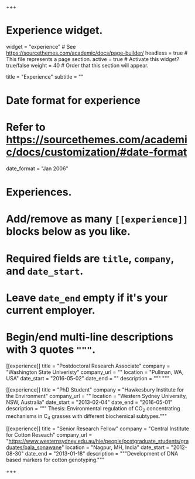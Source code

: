 +++
# Experience widget.
widget = "experience"  # See https://sourcethemes.com/academic/docs/page-builder/
headless = true  # This file represents a page section.
active = true  # Activate this widget? true/false
weight = 40  # Order that this section will appear.

title = "Experience"
subtitle = ""

# Date format for experience
#   Refer to https://sourcethemes.com/academic/docs/customization/#date-format
date_format = "Jan 2006"

# Experiences.
#   Add/remove as many `[[experience]]` blocks below as you like.
#   Required fields are `title`, `company`, and `date_start`.
#   Leave `date_end` empty if it's your current employer.
#   Begin/end multi-line descriptions with 3 quotes `"""`.
[[experience]]
  title = "Postdoctoral Research Associate"
  company = "Washington State Univeristy"
  company_url = ""
  location = "Pullman, WA, USA"
  date_start = "2016-05-02"
  date_end = ""
  description = """ """

[[experience]]
  title = "PhD Student"
  company = "Hawkesbury Institute for the Environment"
  company_url = ""
  location = "Western Sydney University, NSW, Australia"
  date_start = "2013-02-04"
  date_end = "2016-05-01"
  description = """ Thesis: Environmental regulation of CO<sub>2</sub> concentrating mechanisms in C<sub>4</sub> grasses   with different biochemical subtypes."""

[[experience]]
  title = "Senior Research Fellow"
  company = "Central Institute for Cotton Reseach"
  company_url = "https://www.westernsydney.edu.au/hie/people/postgraduate_students/graduates/bala_sonawane"
  location = "Nagpur, MH, India"
  date_start = "2012-08-30"
  date_end = "2013-01-18"
  description = """Development of DNA based markers for cotton genotyping."""

+++

